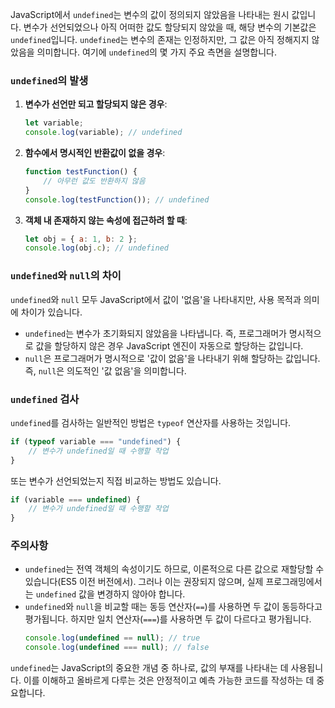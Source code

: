 JavaScript에서 `undefined`는 변수의 값이 정의되지 않았음을 나타내는 원시 값입니다. 변수가 선언되었으나 아직 어떠한 값도 할당되지 않았을 때, 해당 변수의 기본값은 `undefined`입니다. `undefined`는 변수의 존재는 인정하지만, 그 값은 아직 정해지지 않았음을 의미합니다. 여기에 `undefined`의 몇 가지 주요 측면을 설명합니다.

### `undefined`의 발생

1. **변수가 선언만 되고 할당되지 않은 경우**:
   ```javascript
   let variable;
   console.log(variable); // undefined
   ```

2. **함수에서 명시적인 반환값이 없을 경우**:
   ```javascript
   function testFunction() {
       // 아무런 값도 반환하지 않음
   }
   console.log(testFunction()); // undefined
   ```

3. **객체 내 존재하지 않는 속성에 접근하려 할 때**:
   ```javascript
   let obj = { a: 1, b: 2 };
   console.log(obj.c); // undefined
   ```

### `undefined`와 `null`의 차이

`undefined`와 `null` 모두 JavaScript에서 값이 '없음'을 나타내지만, 사용 목적과 의미에 차이가 있습니다.
- `undefined`는 변수가 초기화되지 않았음을 나타냅니다. 즉, 프로그래머가 명시적으로 값을 할당하지 않은 경우 JavaScript 엔진이 자동으로 할당하는 값입니다.
- `null`은 프로그래머가 명시적으로 '값이 없음'을 나타내기 위해 할당하는 값입니다. 즉, `null`은 의도적인 '값 없음'을 의미합니다.

### `undefined` 검사

`undefined`를 검사하는 일반적인 방법은 `typeof` 연산자를 사용하는 것입니다.
```javascript
if (typeof variable === "undefined") {
    // 변수가 undefined일 때 수행할 작업
}
```

또는 변수가 선언되었는지 직접 비교하는 방법도 있습니다.
```javascript
if (variable === undefined) {
    // 변수가 undefined일 때 수행할 작업
}
```

### 주의사항

- `undefined`는 전역 객체의 속성이기도 하므로, 이론적으로 다른 값으로 재할당할 수 있습니다(ES5 이전 버전에서). 그러나 이는 권장되지 않으며, 실제 프로그래밍에서는 `undefined` 값을 변경하지 않아야 합니다.
- `undefined`와 `null`을 비교할 때는 동등 연산자(`==`)를 사용하면 두 값이 동등하다고 평가됩니다. 하지만 일치 연산자(`===`)를 사용하면 두 값이 다르다고 평가됩니다.
  ```javascript
  console.log(undefined == null); // true
  console.log(undefined === null); // false
  ```

`undefined`는 JavaScript의 중요한 개념 중 하나로, 값의 부재를 나타내는 데 사용됩니다. 이를 이해하고 올바르게 다루는 것은 안정적이고 예측 가능한 코드를 작성하는 데 중요합니다.